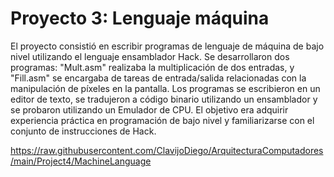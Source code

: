 <HTML>
<h1>Proyecto 3: Lenguaje máquina</h1>
  
El proyecto consistió en escribir programas de lenguaje de máquina de bajo nivel utilizando el lenguaje ensamblador Hack. Se desarrollaron dos programas: "Mult.asm" realizaba la multiplicación de dos entradas, y "Fill.asm" se encargaba de tareas de entrada/salida relacionadas con la manipulación de píxeles en la pantalla. Los programas se escribieron en un editor de texto, se tradujeron a código binario utilizando un ensamblador y se probaron utilizando un Emulador de CPU. El objetivo era adquirir experiencia práctica en programación de bajo nivel y familiarizarse con el conjunto de instrucciones de Hack.

https://raw.githubusercontent.com/ClavijoDiego/ArquitecturaComputadores/main/Project4/MachineLanguage
